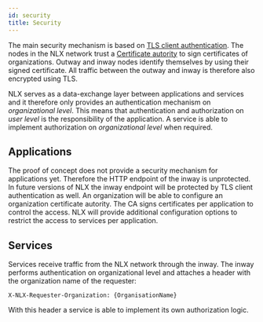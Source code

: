```yaml
---
id: security
title: Security
---
```


The main security mechanism is based on [TLS client authentication](https://blog.cloudflare.com/introducing-tls-client-auth/). The nodes in the NLX network trust a [Certificate autority](https://en.wikipedia.org/wiki/Certificate_authority) to sign certificates of organizations. Outway and inway nodes identify themselves by using their signed certificate. All traffic between the outway and inway is therefore  also encrypted using TLS.

NLX serves as a data-exchange layer between applications and services and it therefore only provides an authentication mechanism on *organizational level*. This means that authentication and authorization on *user level* is the responsibility of the application. A service is able to implement authorization on *organizational level* when required.

## Applications
The proof of concept does not provide a security mechanism for applications yet. Therefore the HTTP endpoint of the inway is unprotected. In future versions of NLX the inway endpoint will be protected by TLS client authentication as well. An organization will be able to configure an organization certificate autority. The CA signs certificates per application to control the access. NLX will provide additional configuration options to restrict the access to services per application.

## Services
Services receive traffic from the NLX network through the inway. The inway performs authentication on organizational level and attaches a header with the organization name of the requester:

    X-NLX-Requester-Organization: {OrganisationName}

With this header a service is able to implement its own authorization logic.
